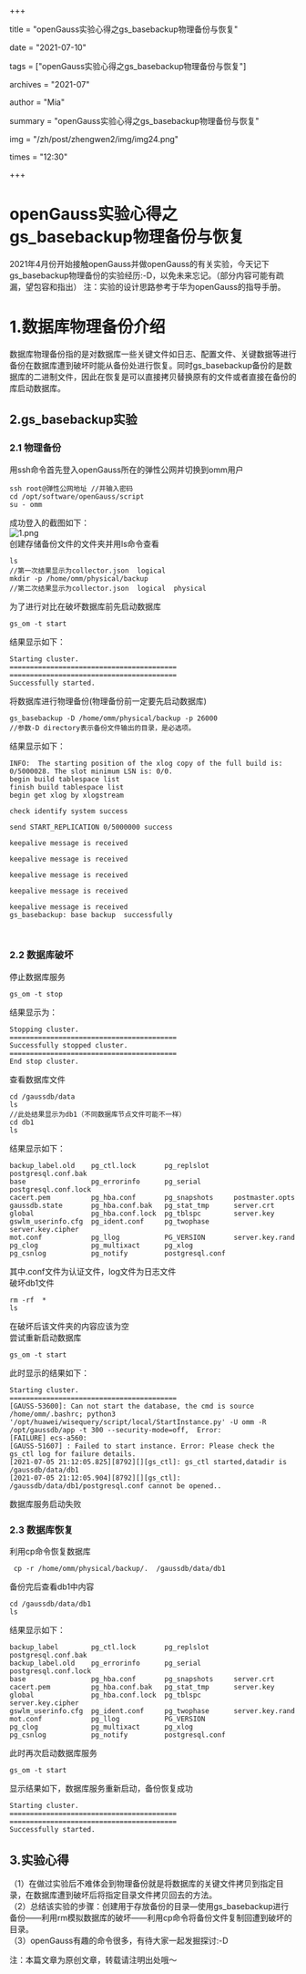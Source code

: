 ﻿+++

title = "openGauss实验心得之gs_basebackup物理备份与恢复" 

date = "2021-07-10" 

tags = ["openGauss实验心得之gs_basebackup物理备份与恢复"] 

archives = "2021-07" 

author = "Mia" 

summary = "openGauss实验心得之gs_basebackup物理备份与恢复"

img = "/zh/post/zhengwen2/img/img24.png"  

times = "12:30"

+++

# openGauss实验心得之gs_basebackup物理备份与恢复<a name="ZH-CN_TOPIC_0000001085018737"></a>

2021年4月份开始接触openGauss并做openGauss的有关实验，今天记下gs_basebackup物理备份的实验经历:-D，以免未来忘记。（部分内容可能有疏漏，望包容和指出）
注：实验的设计思路参考于华为openGauss的指导手册。

# 1.数据库物理备份介绍

数据库物理备份指的是对数据库一些关键文件如日志、配置文件、关键数据等进行备份在数据库遭到破坏时能从备份处进行恢复。同时gs_basebackup备份的是数据库的二进制文件，因此在恢复是可以直接拷贝替换原有的文件或者直接在备份的库启动数据库。

## 2.gs_basebackup实验


<h3><a id="21__5"></a>2.1 物理备份</h3>
<p>用ssh命令首先登入openGauss所在的弹性公网并切换到omm用户</p>
<pre><code class="lang-linux">ssh root@弹性公网地址 //并输入密码
cd /opt/software/openGauss/script
su - omm
</code></pre>
<p>成功登入的截图如下：<br />
<img src="https://oss-emcsprod-public.modb.pro/image/editor/20210705-60dbb403-7bef-41da-82b5-165107630b27.png" alt="1.png" /><br />
创建存储备份文件的文件夹并用ls命令查看</p>
<pre><code class="lang-linux">ls
//第一次结果显示为collector.json  logical
mkdir -p /home/omm/physical/backup
//第二次结果显示为collector.json  logical  physical
</code></pre>
<p>为了进行对比在破坏数据库前先启动数据库</p>
<pre><code class="lang-linux">gs_om -t start
</code></pre>
<p>结果显示如下：</p>
<pre><code class="lang-linux">Starting cluster.
=========================================
=========================================
Successfully started.
</code></pre>
<p>将数据库进行物理备份(物理备份前一定要先启动数据库)</p>
<pre><code class="lang-linux">gs_basebackup -D /home/omm/physical/backup -p 26000
//参数-D directory表示备份文件输出的目录，是必选项。
</code></pre>
<p>结果显示如下：</p>
<pre><code class="lang-linux">INFO:  The starting position of the xlog copy of the full build is: 0/5000028. The slot minimum LSN is: 0/0.
begin build tablespace list
finish build tablespace list
begin get xlog by xlogstream
                                                                                 check identify system success
                                                                                 send START_REPLICATION 0/5000000 success
                                                                                 keepalive message is received
                                                                                 keepalive message is received
                                                                                 keepalive message is received
                                                                                 keepalive message is received
                                                                                 keepalive message is received
gs_basebackup: base backup  successfully

</code></pre>
<h3><a id="22__53"></a>2.2 数据库破坏</h3>
<p>停止数据库服务</p>
<pre><code class="lang-linux">gs_om -t stop
</code></pre>
<p>结果显示为：</p>
<pre><code class="lang-linux">Stopping cluster.
=========================================
Successfully stopped cluster.
=========================================
End stop cluster.
</code></pre>
<p>查看数据库文件</p>
<pre><code class="lang-linux">cd /gaussdb/data
ls
//此处结果显示为db1（不同数据库节点文件可能不一样）
cd db1
ls
</code></pre>
<p>结果显示如下：</p>
<pre><code class="lang-linux">backup_label.old    pg_ctl.lock       pg_replslot      postgresql.conf.bak
base                pg_errorinfo      pg_serial        postgresql.conf.lock
cacert.pem          pg_hba.conf       pg_snapshots     postmaster.opts
gaussdb.state       pg_hba.conf.bak   pg_stat_tmp      server.crt
global              pg_hba.conf.lock  pg_tblspc        server.key
gswlm_userinfo.cfg  pg_ident.conf     pg_twophase      server.key.cipher
mot.conf            pg_llog           PG_VERSION       server.key.rand
pg_clog             pg_multixact      pg_xlog
pg_csnlog           pg_notify         postgresql.conf
</code></pre>
<p>其中.conf文件为认证文件，log文件为日志文件<br />
破坏db1文件</p>
<pre><code class="lang-linux">rm -rf  *
ls
</code></pre>
<p>在破坏后该文件夹的内容应该为空<br />
尝试重新启动数据库</p>
<pre><code class="lang-linux">gs_om -t start
</code></pre>
<p>此时显示的结果如下：</p>
<pre><code class="lang-linux">Starting cluster.
=========================================
[GAUSS-53600]: Can not start the database, the cmd is source /home/omm/.bashrc; python3 '/opt/huawei/wisequery/script/local/StartInstance.py' -U omm -R /opt/gaussdb/app -t 300 --security-mode=off,  Error:
[FAILURE] ecs-a560:
[GAUSS-51607] : Failed to start instance. Error: Please check the gs_ctl log for failure details.
[2021-07-05 21:12:05.825][8792][][gs_ctl]: gs_ctl started,datadir is /gaussdb/data/db1 
[2021-07-05 21:12:05.904][8792][][gs_ctl]: /gaussdb/data/db1/postgresql.conf cannot be opened..
</code></pre>
<p>数据库服务启动失败</p>
<h3><a id="23__108"></a>2.3 数据库恢复</h3>
<p>利用cp命令恢复数据库</p>
<pre><code class="lang-linux"> cp -r /home/omm/physical/backup/.  /gaussdb/data/db1
</code></pre>
<p>备份完后查看db1中内容</p>
<pre><code class="lang-linux">cd /gaussdb/data/db1
ls
</code></pre>
<p>结果显示如下：</p>
<pre><code class="lang-linux">backup_label        pg_ctl.lock       pg_replslot      postgresql.conf.bak
backup_label.old    pg_errorinfo      pg_serial        postgresql.conf.lock
base                pg_hba.conf       pg_snapshots     server.crt
cacert.pem          pg_hba.conf.bak   pg_stat_tmp      server.key
global              pg_hba.conf.lock  pg_tblspc        server.key.cipher
gswlm_userinfo.cfg  pg_ident.conf     pg_twophase      server.key.rand
mot.conf            pg_llog           PG_VERSION
pg_clog             pg_multixact      pg_xlog
pg_csnlog           pg_notify         postgresql.conf
</code></pre>
<p>此时再次启动数据库服务</p>
<pre><code class="lang-linux">gs_om -t start
</code></pre>
<p>显示结果如下，数据库服务重新启动，备份恢复成功</p>
<pre><code class="lang-linux">Starting cluster.
=========================================
=========================================
Successfully started.
</code></pre>
<h2><a id="3_141"></a>3.实验心得</h2>
<p>（1）在做过实验后不难体会到物理备份就是将数据库的关键文件拷贝到指定目录，在数据库遭到破坏后将指定目录文件拷贝回去的方法。<br />
（2）总结该实验的步骤：创建用于存放备份的目录—使用gs_basebackup进行备份——利用rm模拟数据库的破坏——利用cp命令将备份文件复制回遭到破坏的目录。<br />
（3）openGauss有趣的命令很多，有待大家一起发掘探讨:-D</p>

注：本篇文章为原创文章，转载请注明出处哦～
